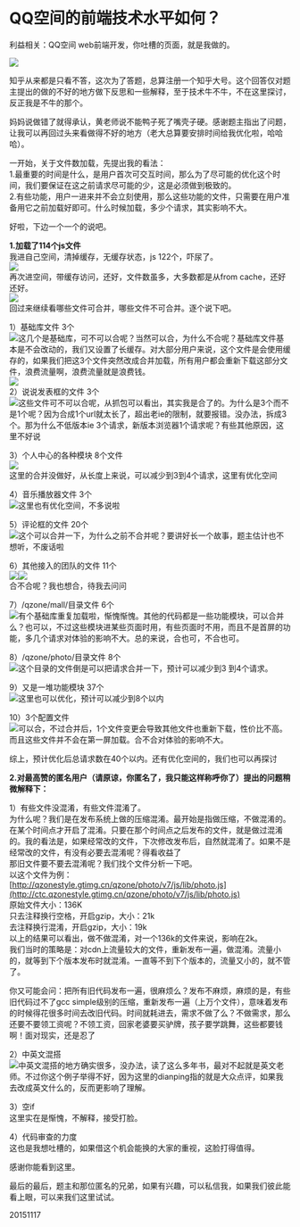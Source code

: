# QQ空间的前端技术水平如何？

利益相关：QQ空间 web前端开发，你吐槽的页面，就是我做的。  

![](https://pic4.zhimg.com/2820f63660125c07843a12bebdc0a1eb_b.jpg)  

知乎从来都是只看不答，这次为了答题，总算注册一个知乎大号。这个回答仅对题主提出的做的不好的地方做下反思和一些解释，至于技术牛不牛，不在这里探讨，反正我是不牛的那个。  

妈妈说做错了就得承认，黄老师说不能鸭子死了嘴壳子硬。感谢题主指出了问题，让我可以再回过头来看做得不好的地方（老大总算要安排时间给我优化啦，哈哈哈）。  

一开始，关于文件数加载，先提出我的看法：  
1.最重要的时间是什么，是用户首次可交互时间，那么为了尽可能的优化这个时间，我们要保证在这之前请求尽可能的少，这是必须做到极致的。  
2.有些功能，用户一进来并不会立刻使用，那么这些功能的文件，只需要在用户准备用它之前加载好即可。什么时候加载，多少个请求，其实影响不大。  

好啦，下边一个一个的说吧。  

**1.加载了114个js文件**  
我进自己空间，清掉缓存，无缓存状态，js 122个，吓尿了。  
![](https://pic2.zhimg.com/ffc728c88bb66ad0a7b72f6b296e7029_b.png)  
再次进空间，带缓存访问，还好，文件数虽多，大多数都是从from cache，还好还好。  
![](https://pic2.zhimg.com/9af23815571a78b358200855748592b9_b.png)  
回过来继续看哪些文件可合并，哪些文件不可合并。逐个说下吧。  

1）基础库文件 3个  
![](https://pic1.zhimg.com/1262539b7fc97adaeeb1db9c913f8c50_b.png)这几个是基础库，可不可以合呢？当然可以合，为什么不合呢？基础库文件基本是不会改动的，我们又设置了长缓存。对大部分用户来说，这个文件是会使用缓存的，如果我们把这3个文件突然改成合并加载，所有用户都会重新下载这部分文件，浪费流量啊，浪费流量就是浪费钱。  
![](https://pic3.zhimg.com/e1aa1d85820ed29858df1fadc830b132_b.png)  
2）说说发表框的文件 3个  
![](https://pic4.zhimg.com/5f7f69cde064f6eeed8420796186df93_b.png)这些文件可不可以合呢，从抓包可以看出，其实我是合了的。为什么是3个而不是1个呢？因为合成1个url就太长了，超出老ie的限制，就要报错。没办法，拆成3个。那为什么不低版本ie 3个请求，新版本浏览器1个请求呢？有些其他原因，这里不好说  

3）个人中心的各种模块 8个文件  
![](https://pic4.zhimg.com/28d960269be8ae8c89b471b557232163_b.png)  
这里的合并没做好，从长度上来说，可以减少到3到4个请求，这里有优化空间  

4）音乐播放器文件 3个  
![](https://pic2.zhimg.com/3454fe8f409bb9169aec3fa7e195199d_b.png)这里也有优化空间，不多说啦  

5）评论框的文件 20个  
![](https://pic1.zhimg.com/e6d347d92c17e99850f273df9f2748fc_b.png)这个可以合并一下，为什么之前不合并呢？要讲好长一个故事，题主估计也不想听，不废话啦  

6）其他接入的团队的文件 11个  
![](https://pic1.zhimg.com/7e7b49fb2d4ab9174eb46c1ec4354cdc_b.png)![](https://pic4.zhimg.com/0e612c0062a22be74ded4ebdb343c24b_b.png)  
合不合呢？我也想合，待我去问问  

7）/qzone/mall/目录文件 6个  
![](https://pic2.zhimg.com/76c59977cf7bbda8eebbf04e159d0a91_b.png)有个基础库重复加载啦，惭愧惭愧。其他的代码都是一些功能模块，可以合并么？也可以，不过这些模块进某些页面时用，有些页面时不用，而且不是首屏的功能，多几个请求对体验的影响不大。总的来说，合也可，不合也可。  

8）/qzone/photo/目录文件 8个  
![](https://pic4.zhimg.com/0bd0991025c5aa716d61943e94de5ccb_b.png)这个目录的文件倒是可以把请求合并一下，预计可以减少到3 到4个请求。  

9）又是一堆功能模块 37个  
![](https://pic2.zhimg.com/58f698836b8cc8128934bac99e574afd_b.png)这里也可以优化，预计可以减少到8个以内  

10）3个配置文件  
![](https://pic2.zhimg.com/e79cb5376716f3147169c1140e107cd1_b.png)可以合，不过合并后，1个文件变更会导致其他文件也重新下载，性价比不高。而且这些文件并不会在第一屏加载。合不合对体验的影响不大。  

综上，预计优化后总请求数在40个以内。还有优化空间的，我们也可以再探讨  

**2.对最高赞的匿名用户（请原谅，你匿名了，我只能这样称呼你了）提出的问题稍微解释下：**  

1）有些文件没混淆，有些文件混淆了。  
为什么呢？我们是在发布系统上做的压缩混淆。最开始是指做压缩，不做混淆的。在某个时间点才开启了混淆。只要在那个时间点之后发布的文件，就是做过混淆的。我的看法是，如果经常改的文件，下次修改发布后，自然就混淆了。如果不是经常改的文件，有没有必要去混淆呢？得看收益了  
那旧文件要不要去混淆呢？我们找个文件分析一下吧。  
以这个文件为例：  
[http://qzonestyle.gtimg.cn/qzone/photo/v7/js/lib/photo.js](http://ctc.qzonestyle.gtimg.cn/qzone/photo/v7/js/lib/photo.js)  
原始文件大小：136K  
只去注释换行空格，开启gzip，大小：21k  
去注释换行混淆，开启gzip，大小：19k  
以上的结果可以看出，做不做混淆，对一个136k的文件来说，影响在2k。  
我们当时的策略是：对cdn上流量较大的文件，重新发布一遍，做混淆。流量小的，就等到下个版本发布时就混淆。一直等不到下个版本的，流量又小的，就不管了。  

你又可能会问：把所有旧代码发布一遍，很麻烦么？发布不麻烦，麻烦的是，有些旧代码过不了gcc simple级别的压缩，重新发布一遍（上万个文件），意味着发布的时候得花很多时间去改旧代码。时间就耗进去，需求不做了么？不做需求，那么还要不要领工资呢？不领工资，回家老婆要买驴牌，孩子要学跳舞，这些都要钱啊！面对现实，还是忍了  

2）中英文混搭  
![](https://pic4.zhimg.com/1202bd49d55959e6ee4021e2ffb75a5b_b.png)中英文混搭的地方确实很多，没办法，读了这么多年书，最对不起就是英文老师。不过你这个例子举得不好，因为这里的dianping指的就是大众点评，如果我去改成英文什么的，反而更影响了理解。  

3）空if  
这里实在是惭愧，不解释，接受打脸。  

4）代码审查的力度  
这也是我想吐槽的，如果借这个机会能换的大家的重视，这脸打得值得。  

感谢你能看到这里。  

最后的最后，题主和那位匿名的兄弟，如果有兴趣，可以私信我，如果我们彼此能看上眼，可以来我们这里试试。  

20151117
